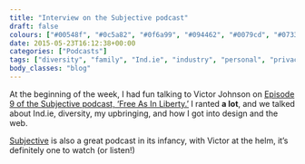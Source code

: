```yaml
---
title: "Interview on the Subjective podcast"
draft: false
colours: ["#00548f", "#0c5a82", "#0f6a99", "#094462", "#0079cd", "#073349", "#0079cd"]
date: 2015-05-23T16:12:38+00:00
categories: ["Podcasts"]
tags: ["diversity", "family", "Ind.ie", "industry", "personal", "privacy", "women"]
body_classes: "blog"
---
```


At the beginning of the week, I had fun talking to Victor Johnson on [Episode 9 of the Subjective podcast, ‘Free As In Liberty.’](http://subjective.fm/episodes/9) I ranted **a lot**, and we talked about Ind.ie, diversity, my upbringing, and how I got into design and the web.

[Subjective](http://subjective.fm) is also a great podcast in its infancy, with Victor at the helm, it’s definitely one to watch (or listen!)

	